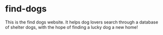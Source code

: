 # find-dogs

This is the find dogs website. It helps dog lovers search through a database of shelter dogs, with the hope of finding a lucky dog a new home!
